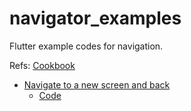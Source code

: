 # navigator_examples
Flutter example codes for navigation.

Refs: [Cookbook](https://flutter.io/cookbook/)

- [Navigate to a new screen and back](https://flutter.io/cookbook/navigation/navigation-basics/)
  - [Code](./lib/new_screen_and_back)